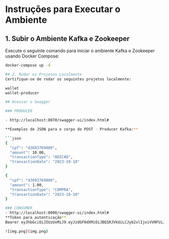 # Instruções para Executar o Ambiente

## 1. Subir o Ambiente Kafka e Zookeeper

Execute o seguinte comando para iniciar o ambiente Kafka e Zookeeper usando Docker Compose:

```bash
docker-compose up -d

## 2. Rodar os Projetos Localmente
Certifique-se de rodar os seguintes projetos localmente:

wallet
wallet-producer

## Acessar o Swagger

### PRODUCER

- http://localhost:8070/swagger-ui/index.html#

**Exemplos de JSON para o corpo do POST - Producer Kafka:**

```json
{
  "cpf": "43693769800",
  "amount": 10.00,
  "transactionType": "ADICAO",
  "transactionDate": "2023-10-10"
}

{
  "cpf": "43693769800",
  "amount": 1.00,
  "transactionType": "COMPRA",
  "transactionDate": "2023-10-10"
}

### CONSUMER
- http://localhost:8090/swagger-ui/index.html#
**Token para autenticação**
Bearer eyJhbGciOiJIUzUxMiJ9.eyJzdGF0dXMiOiJBQ1RJVkUiLCJyb2xlIjoiVVNFUiJ9.rtYrujHxaPj9i0eYeRCKVWdHzn76hpZrs3fppvrSfeYeCIQb0Em5k1RbzqCXkXtCtuisgJIZmlSido6G96TJxw

![img.png](img.png)
